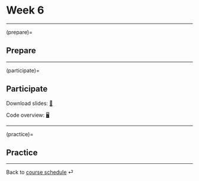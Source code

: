 # Week 6


---

(prepare)=
## Prepare


---

(participate)=
## Participate


Download slides: [📑](https://drive.google.com/file/d/1-xqu9GGXofuFrf2bWMbk0jSfwSr51xcB/view?usp=sharing)

Code overview: [🖥](../code/code-overview.md)


---

(practice)=
## Practice






---

Back to [course schedule](../docs/course-schedule.md) ⏎
